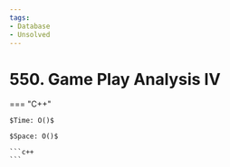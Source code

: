 ```yaml
---
tags:
- Database
- Unsolved
---
```



# 550. Game Play Analysis IV

=== "C++"

    $Time: O()$

    $Space: O()$

    ```c++
    ```